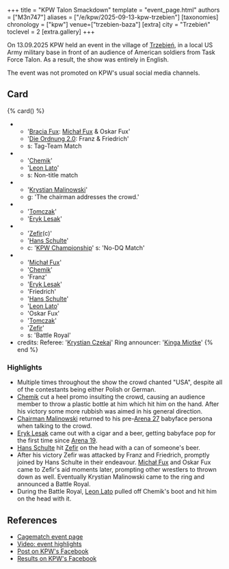 +++
title = "KPW Talon Smackdown"
template = "event_page.html"
authors = ["M3n747"]
aliases = ["/e/kpw/2025-09-13-kpw-trzebien"]
[taxonomies]
chronology = ["kpw"]
venue=["trzebien-baza"]
[extra]
city = "Trzebień"
toclevel = 2
[extra.gallery]
+++

On 13.09.2025 KPW held an event in the village of [Trzebień][trzebien], in a local US Army military base in front of an audience of American soldiers from Task Force Talon. As a result, the show was entirely in English.

The event was not promoted on KPW's usual social media channels.

## Card

{% card() %}
- - '[Bracia Fux](@/tt/bracia-fux.md): [Michał Fux](@/w/michal-fux.md) & Oskar Fux'
  - '[Die Ordnung 2.0](@/tt/die-ordnung.md): Franz & Friedrich'
  - s: Tag-Team Match
- - '[Chemik](@/w/chemik.md)'
  - '[Leon Lato](@/w/leon-lato.md)'
  - s: Non-title match
- - '[Krystian Malinowski](@/w/krystian-malinowski.md)'
  - g: 'The chairman addresses the crowd.'
- - '[Tomczak](@/w/tomczak.md)'
  - '[Eryk Lesak](@/w/eryk-lesak.md)'
- - '[Zefir](@/w/zefir.md)(c)'
  - '[Hans Schulte](@/w/hans-schulte.md)'
  - c: '[KPW Championship](@/c/kpw-championship.md)'
    s: 'No-DQ Match'
- - '[Michał Fux](@/w/michal-fux.md)'
  - '[Chemik](@/w/chemik.md)'
  - 'Franz'
  - '[Eryk Lesak](@/w/eryk-lesak.md)'
  - 'Friedrich'
  - '[Hans Schulte](@/w/hans-schulte.md)'
  - '[Leon Lato](@/w/leon-lato.md)'
  - 'Oskar Fux'
  - '[Tomczak](@/w/tomczak.md)'
  - '[Zefir](@/w/zefir.md)'
  - s: 'Battle Royal'
- credits:
    Referee: '[Krystian Czekaj](@/w/krystian-czekaj.md)'
    Ring announcer: '[Kinga Miotke](@/w/kinga-miotke.md)'
{% end %}

### Highlights

* Multiple times throughout the show the crowd chanted "USA", despite all of the contestants being either Polish or German.
* [Chemik](@/w/chemik.md) cut a heel promo insulting the crowd, causing an audience member to throw a plastic bottle at him which hit him on the hand. After his victory some more rubbish was aimed in his general direction.
* [Chairman Malinowski](@/w/krystian-malinowski.md) returned to his pre-[Arena 27](@/e/kpw/2025-01-24-kpw-arena-27.md) babyface persona when talking to the crowd.
* [Eryk Lesak](@/w/eryk-lesak.md) came out with a cigar and a beer, getting babyface pop for the first time since [Arena 19](@/e/kpw/2022-06-10-kpw-arena-19.md).
* [Hans Schulte](@/w/hans-schulte.md) hit [Zefir](@/w/zefir.md) on the head with a can of someone's beer.
* After his victory Zefir was attacked by Franz and Friedrich, promptly joined by Hans Schulte in their endeavour. [Michał Fux](@/w/michal-fux.md) and Oskar Fux came to Zefir's aid moments later, prompting other wrestlers to thrown down as well. Eventually Krystian Malinowski came to the ring and announced a Battle Royal.
* During the Battle Royal, [Leon Lato](@/w/leon-lato.md) pulled off Chemik's boot and hit him on the head with it.

## References

* [Cagematch event page](https://www.cagematch.net/?id=1&nr=434839)
* [Video: event highlights](https://www.youtube.com/watch?v=uHPCL1g5nL0)
* [Post on KPW's Facebook](https://www.facebook.com/kpwrestling/videos/2546203972402910)
* [Results on KPW's Facebook](https://www.facebook.com/kpwrestling/posts/pfbid07wCQeqXmMLpXYmRBarHohJA9dKzLUcKpuGa6nHcGEUjdmZXRYU95yiTDcuiAdMn4l)

[trzebien]: https://en.wikipedia.org/wiki/Trzebie%C5%84,_Lower_Silesian_Voivodeship
